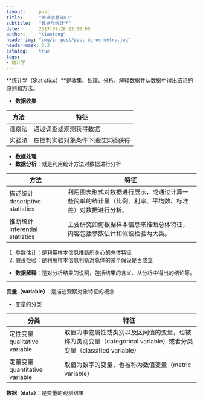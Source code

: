```yaml
---
layout:     post
title:      "统计学基础01"
subtitle:   "数据与统计学"
date:       2017-07-28 12:00:00
author:     "Xiaotong"
header-img: "img/in-post/post-bg-os-metro.jpg"
header-mask: 0.3
catalog:    true
tags:
- 统计学
---
```


**统计学（Statistics）**是收集、处理、分析、解释数据并从数据中得出结论的原则和方法。

* **数据收集**

| 方法   | 特征               |
| ---- | ---------------- |
| 观察法  | 通过调查或观测获得数据      |
| 实验法  | 在控制实验对象条件下通过实验获得 |

* **数据处理**
* **数据分析**：就是利用统计方法对数据进行分析

| 方法                          | 特征                                       |
| --------------------------- | ---------------------------------------- |
| 描述统计 descriptive statistics | 利用图表形式对数据进行展示，或通过计算一些简单的统计量（比例、利率、平均数、标准差）对数据进行分析。 |
| 推断统计 inferential statistics | 主要研究如何根据样本信息来推断总体特征，内容包括参数估计和假设检验两大类。    |

1. 参数估计：是利用样本信息推断所关心的总体特征
2. 假设检验：是利用样本信息判断对总体的某个假设是否成立

* **数据解释**：是对分析结果的说明，包括结果的含义、从分析中得出的结论等。

------

**变量（variable）**：是描述观察对象特征的概念

* 变量的分类

| 分类                         | 特征                                       |
| -------------------------- | ---------------------------------------- |
| 定性变量 qualitative variable  | 取值为事物属性或类别以及区间值的变量，也被称为类别变量（categorical variable）或者分类变量（classified variable） |
| 定量变量 quantitative variable | 取值为数字的变量，也被称为数值变量（metric variable）       |

**数据（data）**：是变量的观测结果